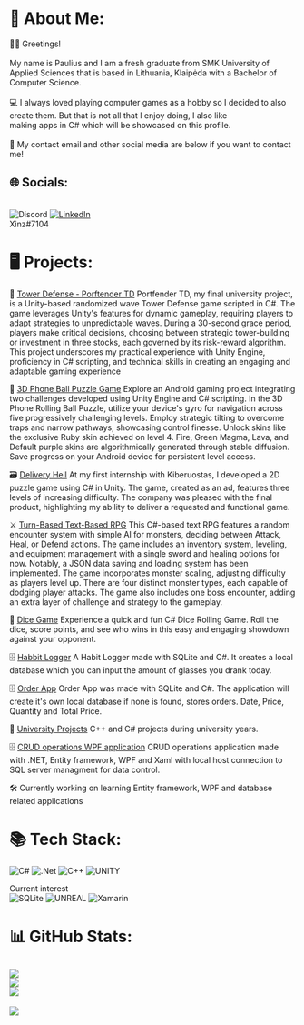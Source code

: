 # 💫 About Me:
👋🏻 Greetings!<br><br>My name is Paulius and I am a fresh graduate from SMK University of Applied Sciences that is based in Lithuania, Klaipėda with a Bachelor of Computer Science.<br><br>💻 I always loved playing computer games as a hobby so I decided to also create them. But that is not all that I enjoy doing, I also like<br>making apps in C# which will be showcased on this profile.<br><br>💬 My contact email and other social media are below if you want to contact me! 


## 🌐 Socials:
<br>![Discord](https://img.shields.io/badge/Discord-%237289DA.svg?logo=discord&logoColor=white) [![LinkedIn](https://img.shields.io/badge/LinkedIn-%230077B5.svg?logo=linkedin&logoColor=white)](https://linkedin.com/in/paulius-jurgelis-5a1b3421a/) <br>
Xinz#7104
 
# 🖥️ Projects:

🏰 <a href="https://github.com/PaulJur/Tower-Defense" rel="nofollow">Tower Defense - Porftender TD</a>
Portfender TD, my final university project, is a Unity-based randomized wave Tower Defense game scripted in C#. The game leverages Unity's features for dynamic gameplay, requiring players to adapt strategies to unpredictable waves. During a 30-second grace period, players make critical decisions, choosing between strategic tower-building or investment in three stocks, each governed by its risk-reward algorithm. This project underscores my practical experience with Unity Engine, proficiency in C# scripting, and technical skills in creating an engaging and adaptable gaming experience

📱 <a href="https://github.com/PaulJur/3D-Phone-Rolling-Ball-Puzzle" rel="nofollow">3D Phone Ball Puzzle Game</a>
Explore an Android gaming project integrating two challenges developed using Unity Engine and C# scripting. In the 3D Phone Rolling Ball Puzzle, utilize your device's gyro for navigation across five progressively challenging levels. Employ strategic tilting to overcome traps and narrow pathways, showcasing control finesse. Unlock skins like the exclusive Ruby skin achieved on level 4. Fire, Green Magma, Lava, and Default purple skins are algorithmically generated through stable diffusion. Save progress on your Android device for persistent level access. 

🗃️ <a href="https://github.com/PaulJur/Delivery-Hell" rel="nofollow">Delivery Hell</a>
At my first internship with Kiberuostas, I developed a 2D puzzle game using C# in Unity. The game, created as an ad, features three levels of increasing difficulty. The company was pleased with the final product, highlighting my ability to deliver a requested and functional game.

⚔️ <a href="https://github.com/PaulJur/TurnBasedGame" rel="nofollow">Turn-Based Text-Based RPG</a>
This C#-based text RPG features a random encounter system with simple AI for monsters, deciding between Attack, Heal, or Defend actions. The game includes an inventory system, leveling, and equipment management with a single sword and healing potions for now. Notably, a JSON data saving and loading system has been implemented. The game incorporates monster scaling, adjusting difficulty as players level up. There are four distinct monster types, each capable of dodging player attacks. The game also includes one boss encounter, adding an extra layer of challenge and strategy to the gameplay.

🎲 <a href="https://github.com/PaulJur/Dice-Game" rel="nofollow"> Dice Game</a>
Experience a quick and fun C# Dice Rolling Game. Roll the dice, score points, and see who wins in this easy and engaging showdown against your opponent.

🗄️ <a href="https://github.com/PaulJur/Habbit-Logger" rel="nofollow">Habbit Logger</a>
A Habit Logger made with SQLite and C#. It creates a local database which you can input the amount of glasses you drank today.

🗄️ <a href="https://github.com/PaulJur/Order-App" rel="nofollow">Order App</a>
Order App was made with SQLite and C#. The application will create it's own local database if none is found, stores orders. Date, Price, Quantity and Total Price.

🏫 <a href="https://github.com/PaulJur/University-Work" rel="nofollow">University Projects</a>
C++ and C# projects during university years.

🗄️ <a href="https://github.com/PaulJur/CrudWPF" rel="nofollow"> CRUD operations WPF application</a>
CRUD operations application made with .NET, Entity framework, WPF and Xaml with local host connection to SQL server managment for data control.

🛠️ Currently working on learning Entity framework, WPF and database related applications

# 📚 Tech Stack:
![C#](https://img.shields.io/badge/c%23-%23239120.svg?style=for-the-badge&logo=c-sharp&logoColor=white) ![.Net](https://img.shields.io/badge/.NET-5C2D91?style=for-the-badge&logo=.net&logoColor=white) ![C++](https://img.shields.io/badge/c++-%2300599C.svg?style=for-the-badge&logo=c%2B%2B&logoColor=white) ![UNITY](https://img.shields.io/badge/Unity-%2320232a.svg?style=for-the-badge&logo=unity&logoColor=white) 

Current interest<br>
![SQLite](https://img.shields.io/badge/sqlite-%2307405e.svg?style=for-the-badge&logo=sqlite&logoColor=white) ![UNREAL](https://img.shields.io/badge/unreal-%2320232a.svg?style=for-the-badge&logo=unreal-engine&logoColor=white)  ![Xamarin](https://img.shields.io/badge/Xamarin-3199DC?style=for-the-badge&logo=xamarin&logoColor=white)
# 📊 GitHub Stats:
![](https://github-readme-stats.vercel.app/api?username=PaulJur&theme=nord&hide_border=true&include_all_commits=false&count_private=false)<br/>
![](https://github-readme-streak-stats.herokuapp.com/?user=PaulJur&theme=nord&hide_border=true)<br/>
![](https://github-readme-stats.vercel.app/api/top-langs/?username=PaulJur&theme=nord&hide_border=true&include_all_commits=false&count_private=false&layout=compact)
---
[![](https://visitcount.itsvg.in/api?id=PaulJur&icon=2&color=4)](https://visitcount.itsvg.in)

